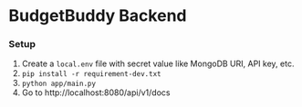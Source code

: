 # BudgetBuddy Backend

### Setup

1. Create a `local.env` file with secret value like MongoDB URI, API key, etc.
2. ```pip install -r requirement-dev.txt```
3. ```python app/main.py```
4. Go to http://localhost:8080/api/v1/docs